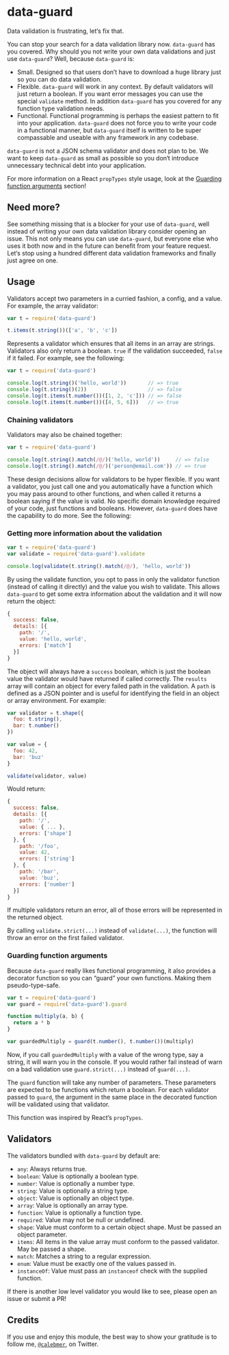 # data-guard
Data validation is frustrating, let‘s fix that.

You can stop your search for a data validation library now. `data-guard` has you covered. Why should you not write your own data validations and just use `data-guard`? Well, because `data-guard` is:

- Small. Designed so that users don’t have to download a huge library just so you can do data validation.
- Flexible. `data-guard` will work in any context. By default validators will just return a boolean. If you want error messages you can use the special `validate` method. In addition `data-guard` has you covered for any function type validation needs.
- Functional. Functional programming is perhaps the easiest pattern to fit into your application. `data-guard` does not force you to write your code in a functional manner, but `data-guard` itself is written to be super compassable and useable with any framework in any codebase.

`data-guard` is not a JSON schema validator and does not plan to be. We want to keep `data-guard` as small as possible so you don‘t introduce unnecessary technical debt into your application.

For more information on a React `propTypes` style usage, look at the [Guarding function arguments](#guarding-function-arguments) section!

## Need more?
See something missing that is a blocker for your use of `data-guard`, well instead of writing your own data validation library consider opening an issue. This not only means you can use `data-guard`, but everyone else who uses it both now and in the future can benefit from your feature request. Let‘s stop using a hundred different data validation frameworks and finally just agree on one.

## Usage
Validators accept two parameters in a curried fashion, a config, and a value. For example, the array validator:

```js
var t = require('data-guard')

t.items(t.string())(['a', 'b', 'c'])
```

Represents a validator which ensures that all items in an array are strings. Validators also only return a boolean. `true` if the validation succeeded, `false` if it failed. For example, see the following:

```js
var t = require('data-guard')

console.log(t.string()('hello, world'))       // => true
console.log(t.string()(2))                    // => false
console.log(t.items(t.number())([1, 2, 'c'])) // => false
console.log(t.items(t.number())([4, 5, 6]))   // => true
```

### Chaining validators
Validators may also be chained together:

```js
var t = require('data-guard')

console.log(t.string().match(/@/)('hello, world'))     // => false
console.log(t.string().match(/@/)('person@email.com')) // => true
```

These design decisions allow for validators to be hyper flexible. If you want a validator, you just call one and you automatically have a function which you may pass around to other functions, and when called it returns a boolean saying if the value is valid. No specific domain knowledge required of your code, just functions and booleans. However, `data-guard` does have the capability to do more. See the following:

### Getting more information about the validation
```js
var t = require('data-guard')
var validate = require('data-guard').validate

console.log(validate(t.string().match(/@/), 'hello, world'))
```

By using the validate function, you opt to pass in only the validator function (instead of calling it directly) and the value you wish to validate. This allows `data-guard` to get some extra information about the validation and it will now return the object:

```js
{
  success: false,
  details: [{
    path: '/',
    value: 'hello, world',
    errors: ['match']
  }]
}
```

The object will always have a `success` boolean, which is just the boolean value the validator would have returned if called correctly. The `results` array will contain an object for every failed path in the validation. A `path` is defined as a JSON pointer and is useful for identifying the field in an object or array environment. For example:

```js
var validator = t.shape({
  foo: t.string(),
  bar: t.number()
})

var value = {
  foo: 42,
  bar: 'buz'
}

validate(validator, value)
```

Would return:

```js
{
  success: false,
  details: [{
    path: '/',
    value: { ... },
    errors: ['shape']
  }, {
    path: '/foo',
    value: 42,
    errors: ['string']
  }, {
    path: '/bar',
    value: 'buz',
    errors: ['number']
  }]
}
```

If multiple validators return an error, all of those errors will be represented in the returned object.

By calling `validate.strict(...)` instead of `validate(...)`, the function will throw an error on the first failed validator.

### Guarding function arguments
Because `data-guard` really likes functional programming, it also provides a decorator function so you can “guard” your own functions. Making them pseudo-type-safe.

```js
var t = require('data-guard')
var guard = require('data-guard').guard

function multiply(a, b) {
  return a * b
}

var guardedMultiply = guard(t.number(), t.number())(multiply)
```

Now, if you call `guardedMultiply` with a value of the wrong type, say a string, it will warn you in the console. If you would rather fail instead of warn on a bad validation use `guard.strict(...)` instead of `guard(...)`.

The `guard` function will take any number of parameters. These parameters are expected to be functions which return a boolean. For each validator passed to `guard`, the argument in the same place in the decorated function will be validated using that validator.

This function was inspired by React’s `propTypes`.

## Validators
The validators bundled with `data-guard` by default are:

- `any`: Always returns true.
- `boolean`: Value is optionally a boolean type.
- `number`: Value is optionally a number type.
- `string`: Value is optionally a string type.
- `object`: Value is optionally an object type.
- `array`: Value is optionally an array type.
- `function`: Value is optionally a function type.
- `required`: Value may not be null or undefined.
- `shape`: Value must conform to a certain object shape. Must be passed an object parameter.
- `items`: All items in the value array must conform to the passed validator. May be passed a shape.
- `match`: Matches a string to a regular expression.
- `enum`: Value must be exactly one of the values passed in.
- `instanceOf`: Value must pass an `instanceof` check with the supplied function.

If there is another low level validator you would like to see, please open an issue or submit a PR!

## Credits
If you use and enjoy this module, the best way to show your gratitude is to follow me, [`@calebmer`](https://twitter.com/calebmer), on Twitter.
